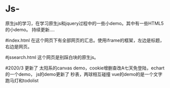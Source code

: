 # Js-
原生js的学习，在学习原生js和jquery过程中的一些小demo。其中有一些HTML5的小demo。
持续更新....

#index.html
在这个网页下有全部网页的汇总。使用iframe的框架，左边是标题，右边是网页。

#jssearch.html 
这个网页是别踩白块的原生js。

#2020/3
更新了
太阳系的canvas demo，cookie增删查改A七天免登陆，echart的一个demo，
js的demo更新了 秒表，两球相互碰撞
vue的demo的是一个文字跑马灯和todolist
